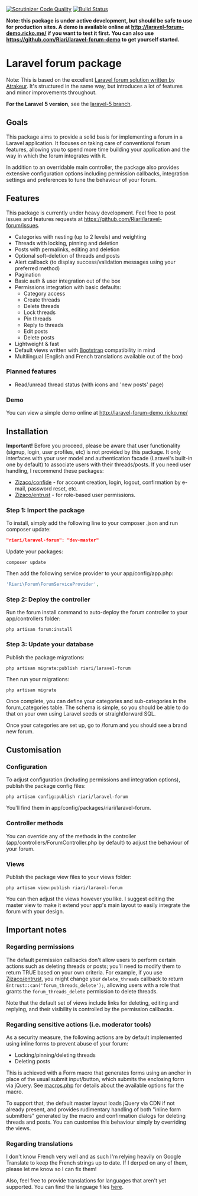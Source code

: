 [![Scrutinizer Code Quality](https://scrutinizer-ci.com/g/Riari/laravel-forum/badges/quality-score.png?b=master)](https://scrutinizer-ci.com/g/Riari/laravel-forum/?branch=master)
[![Build Status](https://scrutinizer-ci.com/g/Riari/laravel-forum/badges/build.png?b=master)](https://scrutinizer-ci.com/g/Riari/laravel-forum/build-status/master)

**Note: this package is under active development, but should be safe to use for production sites. A demo is available online at http://laravel-forum-demo.ricko.me/ if you want to test it first. You can also use https://github.com/Riari/laravel-forum-demo to get yourself started.**

# Laravel forum package

Note: This is based on the excellent [Laravel forum solution written by Atrakeur](https://github.com/Atrakeur/laravel-forum). It's structured in the same way, but introduces a lot of features and minor improvements throughout.

**For the Laravel 5 version**, see the [laravel-5 branch](https://github.com/Riari/laravel-forum/tree/laravel-5).

## Goals

This package aims to provide a solid basis for implementing a forum in a Laravel application. It focuses on taking care of conventional forum features, allowing you to spend more time building your application and the way in which the forum integrates with it.

In addition to an overridable main controller, the package also provides extensive configuration options including permission callbacks, integration settings and preferences to tune the behaviour of your forum.

## Features

This package is currently under heavy development. Feel free to post issues and features requests at https://github.com/Riari/laravel-forum/issues.

 * Categories with nesting (up to 2 levels) and weighting
 * Threads with locking, pinning and deletion
 * Posts with permalinks, editing and deletion
 * Optional soft-deletion of threads and posts
 * Alert callback (to display success/validation messages using your preferred method)
 * Pagination
 * Basic auth & user integration out of the box
 * Permissions integration with basic defaults:
   * Category access
   * Create threads
   * Delete threads
   * Lock threads
   * Pin threads
   * Reply to threads
   * Edit posts
   * Delete posts
 * Lightweight & fast
 * Default views written with [Bootstrap](http://getbootstrap.com/) compatibility in mind
 * Multilingual (English and French translations available out of the box)

### Planned features
 * Read/unread thread status (with icons and 'new posts' page)

### Demo

You can view a simple demo online at http://laravel-forum-demo.ricko.me/

## Installation

**Important!** Before you proceed, please be aware that user functionality (signup, login, user profiles, etc) is not provided by this package. It only interfaces with your user model and authentication facade (Laravel's built-in one by default) to associate users with their threads/posts. If you need user handling, I recommend these packages:

 * [Zizaco/confide](https://github.com/Zizaco/confide) - for account creation, login, logout, confirmation by e-mail, password reset, etc.
 * [Zizaco/entrust](https://github.com/Zizaco/entrust) - for role-based user permissions.

### Step 1: Import the package

To install, simply add the following line to your composer .json and run composer update:

```json
"riari/laravel-forum": "dev-master"
```

Update your packages:

`composer update`

Then add the following service provider to your app/config/app.php:

```php
'Riari\Forum\ForumServiceProvider',
```

### Step 2: Deploy the controller

Run the forum install command to auto-deploy the forum controller to your app/controllers folder:

`php artisan forum:install`

### Step 3: Update your database

Publish the package migrations:

`php artisan migrate:publish riari/laravel-forum`

Then run your migrations:

`php artisan migrate`

Once complete, you can define your categories and sub-categories in the forum_categories table. The schema is simple, so you should be able to do that on your own using Laravel seeds or straightforward SQL.

Once your categories are set up, go to <app hostname>/forum and you should see a brand new forum.

## Customisation

### Configuration

To adjust configuration (including permissions and integration options), publish the package config files:

`php artisan config:publish riari/laravel-forum`

You'll find them in app/config/packages/riari/laravel-forum.

### Controller methods

You can override any of the methods in the controller (app/controllers/ForumController.php by default) to adjust the behaviour of your forum.

### Views

Publish the package view files to your views folder:

`php artisan view:publish riari/laravel-forum`

You can then adjust the views however you like. I suggest editing the master view to make it extend your app's main layout to easily integrate the forum with your design.

## Important notes

### Regarding permissions

The default permission callbacks don't allow users to perform certain actions such as deleting threads or posts; you'll need to modify them to return TRUE based on your own criteria. For example, if you use [Zizaco/entrust](https://github.com/Zizaco/entrust), you might change your `delete_threads` callback to return `Entrust::can('forum_threads_delete');`, allowing users with a role that grants the `forum_threads_delete` permission to delete threads.

Note that the default set of views include links for deleting, editing and replying, and their visibility is controlled by the permission callbacks.

### Regarding sensitive actions (i.e. moderator tools)

As a security measure, the following actions are by default implemented using inline forms to prevent abuse of your forum:

  * Locking/pinning/deleting threads
  * Deleting posts

This is achieved with a Form macro that generates forms using an anchor in place of the usual submit input/button, which submits the enclosing form via jQuery. See [macros.php](https://github.com/Riari/laravel-forum/blob/master/src/macros.php) for details about the available options for the macro.

To support that, the default master layout loads jQuery via CDN if not already present, and provides rudimentary handling of both "inline form submitters" generated by the macro and confirmation dialogs for deleting threads and posts. You can customise this behaviour simply by overriding the views.

### Regarding translations

I don't know French very well and as such I'm relying heavily on Google Translate to keep the French strings up to date. If I derped on any of them, please let me know so I can fix them!

Also, feel free to provide translations for languages that aren't yet supported. You can find the language files [here](https://github.com/Riari/laravel-forum/tree/master/src/lang).

